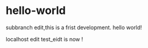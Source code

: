 # hello-world
subbranch edit,this is a frist development.
hello world!

localhost  edit test_eidt is now !
